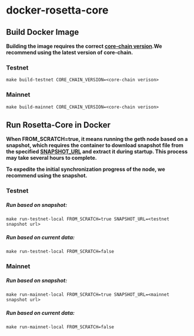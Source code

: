 # docker-rosetta-core
## Build Docker Image
**Building the image requires the correct [core-chain version](https://github.com/coredao-org/core-chain/releases).We recommend using the latest version of core-chain.**

### Testnet
    make build-testnet CORE_CHAIN_VERSION=<core-chain verison>

### Mainnet
    make build-mainnet CORE_CHAIN_VERSION=<core-chain verison>

## Run Rosetta-Core in Docker
**When FROM_SCRATCH=true, it means running the geth node based on a snapshot, which requires the container to download snapshot file from the specified [SNAPSHOT_URL](https://github.com/coredao-org/core-snapshots) and extract it during startup. This process may take several hours to complete.**

**To expedite the initial synchronization progress of the node, we recommend using the snapshot.**


### Testnet
##### Run based on snapshot:
    make run-testnet-local FROM_SCRATCH=true SNAPSHOT_URL=<testnet snapshot url>

##### Run based on current data:
    make run-testnet-local FROM_SCRATCH=false

### Mainnet
##### Run based on snapshot:
    make run-mainnet-local FROM_SCRATCH=true SNAPSHOT_URL=<mainnet snapshot url>

##### Run based on current data:
    make run-mainnet-local FROM_SCRATCH=false